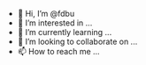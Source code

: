 - 👋 Hi, I’m @fdbu
- 👀 I’m interested in ...
- 🌱 I’m currently learning ...
- 💞️ I’m looking to collaborate on ...
- 📫 How to reach me ...

<!---
fdbu/fdbu is a ✨ special ✨ repository because its `README.md` (this file) appears on your GitHub profile.
You can click the Preview link to take a look at your changes.
--->
